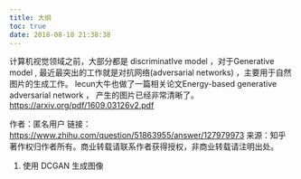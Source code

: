 ```yaml
---
title: 大纲
toc: true
date: 2018-08-18 21:38:38
---
```

计算机视觉领域之前，大部分都是 discriminatIve model ，对于Generative model , 最近最突出的工作就是对抗网络(adversarial networks) ，主要用于自然图片的生成工作。 lecun大牛也做了一篇相关论文Energy-based generative adversarial network  ， 产生的图片已经非常清晰了。https://arxiv.org/pdf/1609.03126v2.pdf

作者：匿名用户
链接：https://www.zhihu.com/question/51863955/answer/127979973
来源：知乎
著作权归作者所有。商业转载请联系作者获得授权，非商业转载请注明出处。




1. 使用 DCGAN 生成图像
